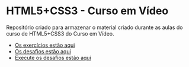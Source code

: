 # HTML5+CSS3 - Curso em Vídeo

 Repositório criado para armazenar o material criado durante as aulas do curso de HTML5+CSS3 do Curso em Vídeo.

* [Os exercícios estão aqui](https://github.com/davifariasp/CemV-HTML5-CSS3/tree/main/exercicios)
* [Os desafios estão aqui](https://github.com/davifariasp/CemV-HTML5-CSS3/tree/main/desafios)
* [Execute os desafios estão aqui](https://github.com/davifariasp/CemV-HTML5-CSS3/tree/main/desafios/index.html)

